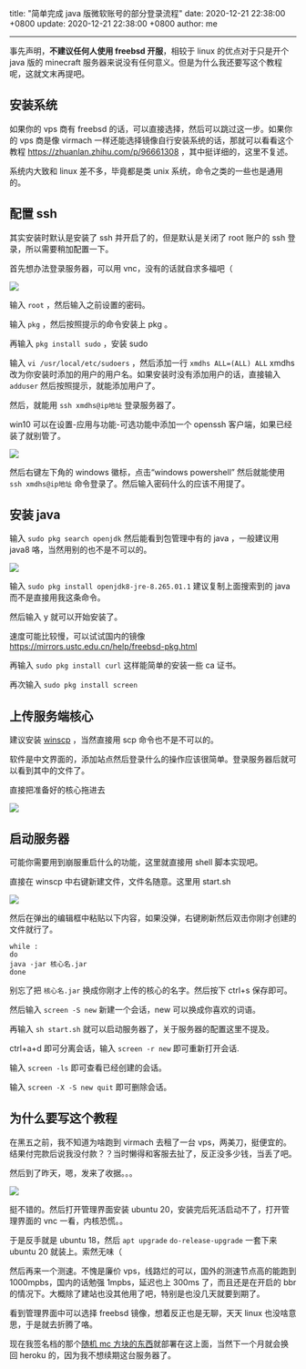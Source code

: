 title: "简单完成 java 版微软账号的部分登录流程"
date: 2020-12-21 22:38:00 +0800
update: 2020-12-21 22:38:00 +0800
author: me

---

事先声明，**不建议任何人使用 freebsd 开服**，相较于 linux 的优点对于只是开个 java 版的 minecraft 服务器来说没有任何意义。但是为什么我还要写这个教程呢，这就文末再提吧。

## 安装系统
如果你的 vps 商有 freebsd 的话，可以直接选择，然后可以跳过这一步。如果你的 vps 商是像 virmach 一样还能选择镜像自行安装系统的话，那就可以看看这个教程 https://zhuanlan.zhihu.com/p/96661308 ，其中挺详细的，这里不复述。

系统内大致和 linux 差不多，毕竟都是类 unix 系统，命令之类的一些也是通用的。
## 配置 ssh
其实安装时默认是安装了 ssh 并开启了的，但是默认是关闭了 root 账户的 ssh 登录，所以需要稍加配置一下。

首先想办法登录服务器，可以用 vnc，没有的话就自求多福吧（

![](https://p.pstatp.com/origin/1378300020bdb3da0fa56)

输入 `root` ，然后输入之前设置的密码。

输入 `pkg` ，然后按照提示的命令安装上 pkg 。

再输入 `pkg install sudo` ，安装 sudo

输入 `vi /usr/local/etc/sudoers` ，然后添加一行 `xmdhs ALL=(ALL) ALL`  xmdhs 改为你安装时添加的用户的用户名。如果安装时没有添加用户的话，直接输入 `adduser` 然后按照提示，就能添加用户了。

然后，就能用 `ssh xmdhs@ip地址` 登录服务器了。

win10 可以在设置-应用与功能-可选功能中添加一个 openssh 客户端，如果已经装了就别管了。

![](https://p.pstatp.com/origin/1374f000195a411f6a734)

然后右键左下角的 windows 徽标，点击“windows powershell” 然后就能使用 `ssh xmdhs@ip地址` 命令登录了。然后输入密码什么的应该不用提了。

## 安装 java
输入 `sudo pkg search openjdk` 然后能看到包管理中有的 java ，一般建议用 java8 咯，当然用别的也不是不可以的。

![](https://p.pstatp.com/origin/1384300027a1adedeb4fc)

输入 `sudo pkg install openjdk8-jre-8.265.01.1` 建议复制上面搜索到的 java 而不是直接用我这条命令。

然后输入 y 就可以开始安装了。

速度可能比较慢，可以试试国内的镜像 https://mirrors.ustc.edu.cn/help/freebsd-pkg.html

再输入 `sudo pkg install curl` 这样能简单的安装一些 ca 证书。

再次输入 `sudo pkg install screen`

## 上传服务端核心
建议安装 [winscp](https://winscp.net/eng/download.php) ，当然直接用 scp 命令也不是不可以的。

软件是中文界面的，添加站点然后登录什么的操作应该很简单。登录服务器后就可以看到其中的文件了。

直接把准备好的核心拖进去

![](https://p.pstatp.com/origin/1375700033a878120161f)

## 启动服务器
可能你需要用到崩服重启什么的功能，这里就直接用 shell 脚本实现吧。

直接在 winscp 中右键新建文件，文件名随意。这里用 start.sh

![](https://p.pstatp.com/origin/ff7c000367df8e38a2c5)

然后在弹出的编辑框中粘贴以下内容，如果没弹，右键刷新然后双击你刚才创建的文件就行了。

    while :
    do
    java -jar 核心名.jar
    done

别忘了把 `核心名.jar` 换成你刚才上传的核心的名字。然后按下 ctrl+s 保存即可。

然后输入 `screen -S new` 新建一个会话，new 可以换成你喜欢的词语。

再输入 `sh start.sh` 就可以启动服务器了，关于服务器的配置这里不提及。

ctrl+a+d 即可分离会话，输入 `screen -r new` 即可重新打开会话.

输入 `screen -ls` 即可查看已经创建的会话。

输入 `screen -X -S new quit` 即可删除会话。

## 为什么要写这个教程
在黑五之前，我不知道为啥跑到 virmach 去租了一台 vps，两美刀，挺便宜的。结果付完款后说我没付款？？当时懒得和客服去扯了，反正没多少钱，当丢了吧。

然后到了昨天，嗯，发来了收据。。。

![](https://p.pstatp.com/origin/138dc0000160ac1796b62)

挺不错的。然后打开管理界面安装 ubuntu 20，安装完后死活启动不了，打开管理界面的 vnc 一看，内核恐慌。。

于是反手就是 ubuntu 18，然后 `apt upgrade` `do-release-upgrade` 一套下来 ubuntu 20 就装上。索然无味（

然后再来一个测速。不愧是廉价 vps，线路烂的可以，国外的测速节点高的能跑到 1000mpbs，国内的话勉强 1mpbs，延迟也上 300ms 了，而且还是在开启的 bbr 的情况下。大概除了建站也没其他用了吧，特别是也没几天就要到期了。

看到管理界面中可以选择 freebsd 镜像，想着反正也是无聊，天天 linux 也没啥意思，于是就去折腾了咯。

现在我签名档的那个[随机 mc 方块的东西](https://temp.xmdhs.top/)就部署在这上面，当然下一个月就会换回 heroku 的，因为我不想续期这台服务器了。